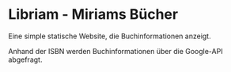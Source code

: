 # Libriam - Miriams Bücher

Eine simple statische Website, die Buchinformationen anzeigt.

Anhand der ISBN werden Buchinformationen über die Google-API abgefragt.
